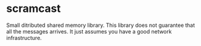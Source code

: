 # scramcast
Small ditributed shared memory library. This library does not guarantee that all the messages arrives. It just assumes you have a good network infrastructure.
